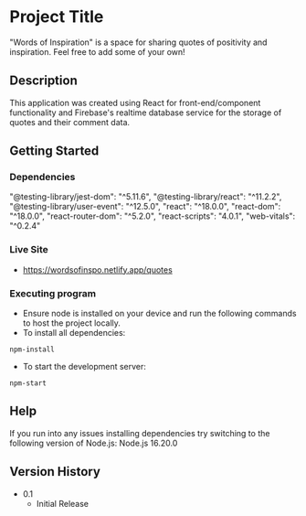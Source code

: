 # Project Title

"Words of Inspiration" is a space for sharing quotes of positivity and inspiration. Feel free to add some of your own!

## Description

This application was created using React for front-end/component functionality and Firebase's realtime database service for the storage of quotes and their comment data. 

## Getting Started

### Dependencies

"@testing-library/jest-dom": "^5.11.6",
"@testing-library/react": "^11.2.2",
"@testing-library/user-event": "^12.5.0",
"react": "^18.0.0",
"react-dom": "^18.0.0",
"react-router-dom": "^5.2.0",
"react-scripts": "4.0.1",
"web-vitals": "^0.2.4"

### Live Site

* https://wordsofinspo.netlify.app/quotes

### Executing program

* Ensure node is installed on your device and run the following commands to host the project locally. 
* To install all dependencies:
```
npm-install
```
* To start the development server:
```
npm-start
```

## Help

If you run into any issues installing dependencies try switching to the following version of Node.js: Node.js 16.20.0	

## Version History

* 0.1
    * Initial Release
